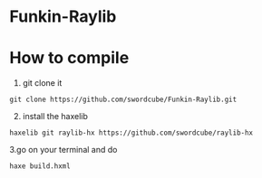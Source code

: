 # Funkin-Raylib 

# How to compile  
 1. git clone it 
 ```
 git clone https://github.com/swordcube/Funkin-Raylib.git 
 ``` 
 
 2. install the haxelib 
 ``` 
 haxelib git raylib-hx https://github.com/swordcube/raylib-hx
 ``` 
 3.go on your terminal and do  
 ```
 haxe build.hxml  
 ```
 
 

